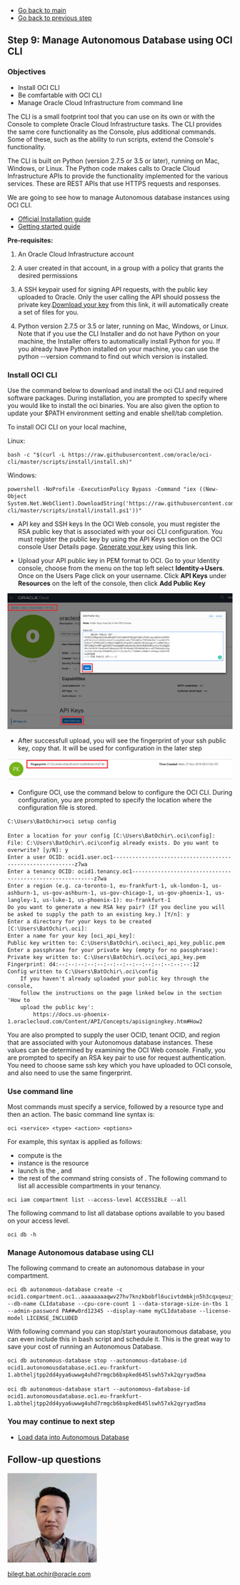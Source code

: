- [Go back to main](AutonomousWorkshop.md)
- [Go back to previous step](step8.md)

## Step 9: Manage Autonomous Database using OCI CLI

### Objectives ###
- Install OCI CLI 
- Be comfartable with OCI CLI
- Manage Oracle Cloud Infrastructure from command line

The CLI is a small footprint tool that you can use on its own or with the Console to complete Oracle Cloud Infrastructure tasks. The CLI provides the same core functionality as the Console, plus additional commands. Some of these, such as the ability to run scripts, extend the Console's functionality.

The CLI is built on Python (version 2.7.5 or 3.5 or later), running on Mac, Windows, or Linux. The Python code makes calls to Oracle Cloud Infrastructure APIs to provide the functionality implemented for the various services. These are REST APIs that use HTTPS requests and responses. 

We are going to see how to manage Autonomous database instances using OCI CLI.

- [Official Installation guide](https://docs.cloud.oracle.com/iaas/Content/API/SDKDocs/cliinstall.htm)
- [Getting started guide](https://docs.cloud.oracle.com/iaas/Content/API/SDKDocs/cliusing.htm#StartingCLI)

**Pre-requisites:**
1. An Oracle Cloud Infrastructure account
2. A user created in that account, in a group with a policy that grants the desired permissions
3. A SSH keypair used for signing API requests, with the public key uploaded to Oracle. Only the user calling the API should possess the private key.[Download your key](https://www.oci-workshop.com/keys/) from this link, it will automatically create a set of files for you.

4. Python version 2.7.5 or 3.5 or later, running on Mac, Windows, or Linux. Note that if you use the CLI Installer and do not have Python on your machine, the Installer offers to automatically install Python for you. If you already have Python installed on your machine, you can use the python --version command to find out which version is installed.

### Install OCI CLI ###

Use the command below to download and install the oci CLI and required software packages. During installation, you are prompted to specify where you would like to install the oci binaries. You are also given the option to update your $PATH environment setting and enable shell/tab completion.

To install OCI CLI on your local machine, 

Linux:

   ``` 
   bash -c "$(curl -L https://raw.githubusercontent.com/oracle/oci-cli/master/scripts/install/install.sh)"
   ```

Windows:

   ```
   powershell -NoProfile -ExecutionPolicy Bypass -Command "iex ((New-Object System.Net.WebClient).DownloadString('https://raw.githubusercontent.com/oracle/oci-cli/master/scripts/install/install.ps1'))"
   ```

- API key and SSH keys
In the OCI Web console, you must register the RSA public key that is associated with your oci CLI configuration. You must register the public key by using the API Keys section on the OCI console User Details page. [Generate your key](https://www.oci-workshop.com/keys/) using this link.  
   
- Upload your API public key in PEM format to OCI. Go to your Identity console, choose from the menu on the top left select **Identity->Users**. Once on the Users Page click on your username. Click **API Keys** under **Resources** on the left of the console, then click **Add Public Key**

![](/images/lab1/step9/0.API.PNG)

- After successfull upload, you will see the fingerprint of your ssh public key, copy that. It will be used for configuration in the later step

![](/images/lab1/step9/0.API-cont1.PNG)

- Configure OCI, use the command below to configure the OCI CLI. During configuration, you are prompted to specify the location where the configuration file is stored. 

```
C:\Users\BatOchir>oci setup config

Enter a location for your config [C:\Users\BatOchir\.oci\config]:
File: C:\Users\BatOchir\.oci\config already exists. Do you want to overwrite? [y/N]: y
Enter a user OCID: ocid1.user.oc1----------------------------------------------------------z7wa
Enter a tenancy OCID: ocid1.tenancy.oc1----------------------------------------------------------z7wa
Enter a region (e.g. ca-toronto-1, eu-frankfurt-1, uk-london-1, us-ashburn-1, us-gov-ashburn-1, us-gov-chicago-1, us-gov-phoenix-1, us-langley-1, us-luke-1, us-phoenix-1): eu-frankfurt-1
Do you want to generate a new RSA key pair? (If you decline you will be asked to supply the path to an existing key.) [Y/n]: y
Enter a directory for your keys to be created [C:\Users\BatOchir\.oci]:
Enter a name for your key [oci_api_key]:
Public key written to: C:\Users\BatOchir\.oci\oci_api_key_public.pem
Enter a passphrase for your private key (empty for no passphrase):
Private key written to: C:\Users\BatOchir\.oci\oci_api_key.pem
Fingerprint: d4:--:--:--:--:--:--:--:--:--:--:--:--:--:--:12
Config written to C:\Users\BatOchir\.oci\config
    If you haven't already uploaded your public key through the console,
    follow the instructions on the page linked below in the section 'How to
    upload the public key':
        https://docs.us-phoenix-1.oraclecloud.com/Content/API/Concepts/apisigningkey.htm#How2

```

You are also prompted to supply the user OCID, tenant OCID, and region that are associated with your Autonomous database instances. These values can be determined by examining the OCI Web console. 
Finally, you are prompted to specify an RSA key pair to use for request authentication. You need to choose same ssh key which you have uploaded to OCI console, and also need to use the same fingerprint.

### Use command line ###
Most commands must specify a service, followed by a resource type and then an action. The basic command line syntax is:
```
oci <service> <type> <action> <options>
```

For example, this syntax is applied as follows:

- compute is the <service>
- instance is the resource <type>
- launch is the <action>, and
- the rest of the command string consists of <options>.
The following command to list all accessible compartments in your tenancy.

```
oci iam compartment list --access-level ACCESSIBLE --all
```
The following command to list all database options available to you based on your access level.
```
oci db -h
```
### Manage Autonomous database using CLI ###

The following command to create an autonomous database in your compartment.
```
oci db autonomous-database create -c ocid1.compartment.oc1..aaaaaaaaqwv27hv7knzkbobfl6ucivtdmbkjn5h3cqxqeuzj2ac6ahkdioiq --db-name CLIdatabase --cpu-core-count 1 --data-storage-size-in-tbs 1 --admin-password PA##w0rd12345 --display-name myCLIdatabase --license-model LICENSE_INCLUDED
```

With following command you can stop/start yourautonomous database, you can even include this in bash script and schedule it. This is the great way to save your cost of running an Autonomous Database.

```
oci db autonomous-database stop --autonomous-database-id ocid1.autonomousdatabase.oc1.eu-frankfurt-1.abtheljtpp2dd4yya6uwwg4uhd7rmgcb6bxpked645lswh57xk2qyryad5ma

oci db autonomous-database start --autonomous-database-id ocid1.autonomousdatabase.oc1.eu-frankfurt-1.abtheljtpp2dd4yya6uwwg4uhd7rmgcb6bxpked645lswh57xk2qyryad5ma
```

### You may continue to next step ###
- [Load data into Autonomous Database](step10.md)

## Follow-up questions

![](/images/bilegt.jpg)

[bilegt.bat.ochir@oracle.com](mailto:bilegt.bat.ochir@oracle.com)
